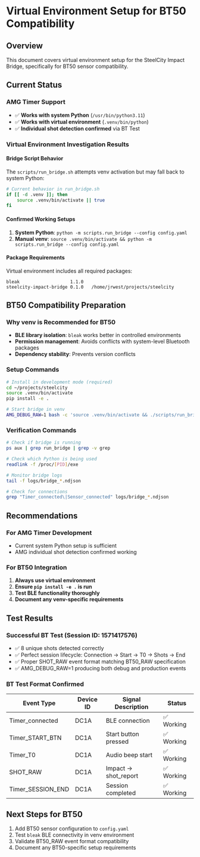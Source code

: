 # Virtual Environment Setup for BT50 Compatibility

## Overview
This document covers virtual environment setup for the SteelCity Impact Bridge, specifically for BT50 sensor compatibility.

## Current Status

### AMG Timer Support
- ✅ **Works with system Python** (`/usr/bin/python3.11`)
- ✅ **Works with virtual environment** (`.venv/bin/python`)
- ✅ **Individual shot detection confirmed** via BT Test

### Virtual Environment Investigation Results

#### Bridge Script Behavior
The `scripts/run_bridge.sh` attempts venv activation but may fall back to system Python:
```bash
# Current behavior in run_bridge.sh
if [[ -d .venv ]]; then
    source .venv/bin/activate || true
fi
```

#### Confirmed Working Setups
1. **System Python**: `python -m scripts.run_bridge --config config.yaml`
2. **Manual venv**: `source .venv/bin/activate && python -m scripts.run_bridge --config config.yaml`

#### Package Requirements
Virtual environment includes all required packages:
```
bleak                   1.1.0
steelcity-impact-bridge 0.1.0   /home/jrwest/projects/steelcity
```

## BT50 Compatibility Preparation

### Why venv is Recommended for BT50
- **BLE library isolation**: `bleak` works better in controlled environments
- **Permission management**: Avoids conflicts with system-level Bluetooth packages
- **Dependency stability**: Prevents version conflicts

### Setup Commands
```bash
# Install in development mode (required)
cd ~/projects/steelcity
source .venv/bin/activate
pip install -e .

# Start bridge in venv
AMG_DEBUG_RAW=1 bash -c 'source .venv/bin/activate && ./scripts/run_bridge.sh'
```

### Verification Commands
```bash
# Check if bridge is running
ps aux | grep run_bridge | grep -v grep

# Check which Python is being used
readlink -f /proc/[PID]/exe

# Monitor bridge logs
tail -f logs/bridge_*.ndjson

# Check for connections
grep "Timer_connected\|Sensor_connected" logs/bridge_*.ndjson
```

## Recommendations

### For AMG Timer Development
- Current system Python setup is sufficient
- AMG individual shot detection confirmed working

### For BT50 Integration
1. **Always use virtual environment**
2. **Ensure `pip install -e .` is run**
3. **Test BLE functionality thoroughly**
4. **Document any venv-specific requirements**

## Test Results

### Successful BT Test (Session ID: 1571417576)
- ✅ 8 unique shots detected correctly
- ✅ Perfect session lifecycle: Connection → Start → T0 → Shots → End
- ✅ Proper SHOT_RAW event format matching BT50_RAW specification
- ✅ AMG_DEBUG_RAW=1 producing both debug and production events

### BT Test Format Confirmed
| Event Type        | Device ID | Signal Description    | Status |
|-------------------|-----------|----------------------|---------|
| Timer_connected   | DC1A      | BLE connection       | ✅ Working |
| Timer_START_BTN   | DC1A      | Start button pressed | ✅ Working |
| Timer_T0          | DC1A      | Audio beep start     | ✅ Working |
| SHOT_RAW          | DC1A      | Impact → shot_report | ✅ Working |
| Timer_SESSION_END | DC1A      | Session completed    | ✅ Working |

## Next Steps for BT50
1. Add BT50 sensor configuration to `config.yaml`
2. Test `bleak` BLE connectivity in venv environment
3. Validate BT50_RAW event format compatibility
4. Document any BT50-specific setup requirements